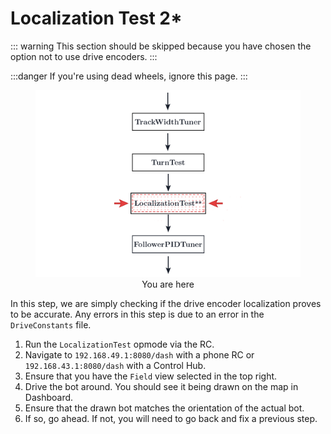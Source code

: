 # Localization Test 2\*

<HideAyudeWrapper :skipIfDriveEncoders="true">
::: warning
This section should be skipped because you have chosen the option not to use drive encoders.
:::
</HideAyudeWrapper>

:::danger
If you're using dead wheels, ignore this page.
:::

<figure align="center">
    <img src="./assets/you-are-here/YouAreHere-LocalizationTest-quarter.png" alt="You are on the localization test 2 step">
    <figcaption class="mt-2 text-gray-600 text-center">You are here</figcaption>
</figure>

In this step, we are simply checking if the drive encoder localization proves to be accurate. Any errors in this step is due to an error in the `DriveConstants` file.

1. Run the `LocalizationTest` opmode via the RC.
2. Navigate to `192.168.49.1:8080/dash` with a phone RC or `192.168.43.1:8080/dash` with a Control Hub.
3. Ensure that you have the `Field` view selected in the top right.
4. Drive the bot around. You should see it being drawn on the map in Dashboard.
5. Ensure that the drawn bot matches the orientation of the actual bot.
6. If so, go ahead. If not, you will need to go back and fix a previous step.
